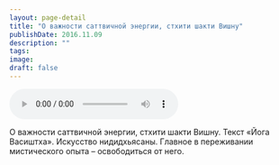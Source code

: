 ```yaml
---
layout: page-detail
title: "О важности саттвичной энергии, стхити шакти Вишну"
publishDate: 2016.11.09
description: ""
tags:
image:
draft: false
---
```


<audio title="2016.11.09 - О важности саттвичной энергии, стхити шакти Вишну.mp3" src="/upload/iblock/f2f/f2f40b90dc6166bf9568596f71c383fe.mp3" controls=""></audio>

 О важности саттвичной энергии, стхити шакти Вишну. Текст «Йога Васиштха». Искусство нидидхьясаны. Главное в переживании мистического опыта – освободиться от него. 

  
